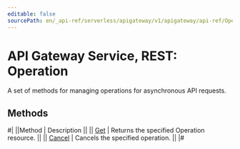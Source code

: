 ```yaml
---
editable: false
sourcePath: en/_api-ref/serverless/apigateway/v1/apigateway/api-ref/Operation/index.md
---
```


# API Gateway Service, REST: Operation

A set of methods for managing operations for asynchronous API requests.

## Methods

#|
||Method | Description ||
|| [Get](get.md) | Returns the specified Operation resource. ||
|| [Cancel](cancel.md) | Cancels the specified operation. ||
|#